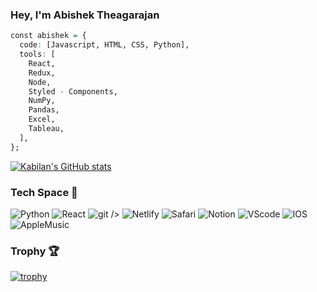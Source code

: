 ### Hey, I'm Abishek Theagarajan

```r
const abishek = {
  code: [Javascript, HTML, CSS, Python],
  tools: [
    React,
    Redux,
    Node,
    Styled - Components,
    NumPy,
    Pandas,
    Excel,
    Tableau,
  ],
};
```

<!-- - 🤔 I’m looking for help with ...
- 💬 Ask me about ...
- 📫 How to reach me: ...
- 😄 Pronouns: ...
- ⚡ Fun fact: ... -->

[![Kabilan's GitHub stats](https://github-readme-stats.vercel.app/api?username=Abishek215&show_icons=true&theme=radical)](https://github.com/Abishek215/github-readme-stats)

<h3>Tech Space 🤍</h3>
<p>
  <img alt="Python" src="https://img.shields.io/badge/-Python-14354C?style=flat-square&logo=python&logoColor=white" />
  <img alt="React" src="https://img.shields.io/badge/-React-45b8d8?style=flat-square&logo=react&logoColor=white" />
  <img alt="git" src="https://img.shields.io/badge/-Git-4EA94B?style=flat-square&logo=git&logoColor=white" /> />
  <img alt="Netlify" src="https://img.shields.io/badge/-Netlify-00C7B7?style=flat-square&logo=netlify&logoColor=white" />
  <img alt="Safari" src="https://img.shields.io/badge/-Safari-02569B?style=flat-square&logo=safari&logoColor=white" />
  <img alt="Notion" src="https://img.shields.io/badge/-Notion-000000?style=flat-square&logo=notion&logoColor=white" />
  <img alt="VScode" src="https://img.shields.io/badge/-Vscode-00B2FF?style=flat-square&logo=visualstudiocode&white" />
  <img alt="IOS" src="https://img.shields.io/badge/-iOS-000000?style=flat-square&logo=apple&logoColor=white" />
  <img alt="AppleMusic" src="https://img.shields.io/badge/-Applemusic-F16061?style=flat-square&logo=applemusic&logoColor=white" />
</p>

<h3>Trophy 🏆</h3>

[![trophy](https://github-profile-trophy.vercel.app/?username=Abishek215&theme=radical&column=7)](https://github.com/ryo-ma/github-profile-trophy)
